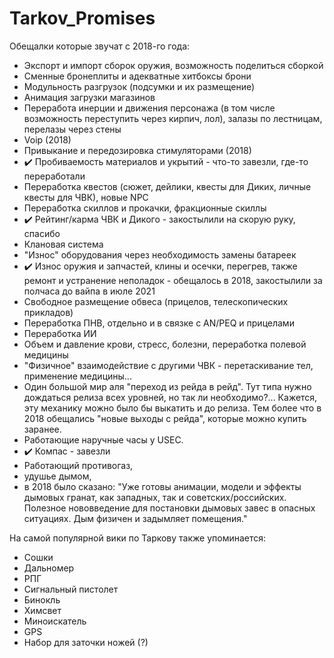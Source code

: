 # Tarkov_Promises
Обещалки которые звучат с 2018-го года:

- Экспорт и импорт сборок оружия, возможность поделиться сборкой
- Сменные бронеплиты и адекватные хитбоксы брони
- Модульность разгрузок (подсумки и их размещение)
- Анимация загрузки магазинов
- Переработа инерции и движения персонажа (в том числе возможность переступить через кирпич, лол), залазы по лестницам, перелазы через стены
- Voip (2018)
- Привыкание и передозировка стимуляторами (2018)
- ✔️ Пробиваемость материалов и укрытий - что-то завезли, где-то переработали
- Переработка квестов (сюжет, дейлики, квесты для Диких, личные квесты для ЧВК), новые NPC
- Переработка скиллов и прокачки, фракционные скиллы
- ✔️ Рейтинг/карма ЧВК и Дикого - закостылили на скорую руку, спасибо
- Клановая система
- "Износ" оборудования через необходимость замены батареек
- ✔️ Износ оружия и запчастей, клины и осечки, перегрев, также ремонт и устранение неполадок - обещалось в 2018, закостылили за полчаса до вайпа в июле 2021
- Свободное размещение обвеса (прицелов, телескопических прикладов)
- Переработка ПНВ, отдельно и в связке с AN/PEQ и прицелами
- Переработка ИИ
- Объем и давление крови, стресс, болезни, переработка полевой медицины
- "Физичное" взаимодействие с другими ЧВК - перетаскивание тел, применение медицины...
- Один большой мир аля "переход из рейда в рейд". Тут типа нужно дождаться релиза всех уровней, но так ли необходимо?... Кажется, эту механику можно было бы выкатить и до релиза. Тем более что в 2018 обещались "новые выходы с рейда", которые можно купить заранее.
- Работающие наручные часы у USEC.
- ✔️ Компас - завезли
- Работающий противогаз, 
- удушье дымом, 
- в 2018 было сказано: "Уже готовы анимации, модели и эффекты дымовых гранат, как западных, так и советских/российских. Полезное нововведение для постановки дымовых завес в опасных ситуациях. Дым физичен и задымляет помещения."

На самой популярной вики по Таркову также упоминается:
- Сошки
- Дальномер
- РПГ
- Сигнальный пистолет
- Бинокль
- Химсвет
- Миноискатель
- GPS
- Набор для заточки ножей (?)
